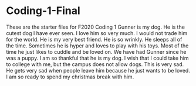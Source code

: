 # Coding-1-Final
 These are the starter files for F2020 Coding 1
Gunner is my dog. He is the cutest dog I have ever seen. I love him so very much. I would not trade him for the world. He is my very best friend. He is so wrinkly. He sleeps all of the time. Sometimes he is hyper and loves to play with his toys. Most of the time he just likes to cuddle and be loved on. We have had Gunner since he was a puppy. I am so thankful that he is my dog. I wish that I could take him to college with me, but the campus does not allow dogs. This is very sad. He gets very sad when people leave him because he just wants to be loved. I am so ready to spend my christmas break with him. 